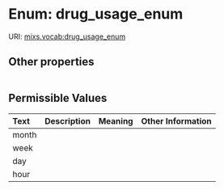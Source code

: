 
# Enum: drug_usage_enum




URI: [mixs.vocab:drug_usage_enum](https://w3id.org/mixs/vocab/drug_usage_enum)


## Other properties

|  |  |  |
| --- | --- | --- |

## Permissible Values

| Text | Description | Meaning | Other Information |
| :--- | :---: | :---: | ---: |
| month |  |  |  |
| week |  |  |  |
| day |  |  |  |
| hour |  |  |  |

